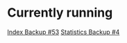 # Currently running

[Index Backup #53](https://github.com/NagusameCS/Backups/blob/main/indexbackup53.html)
[Statistics Backup #4](https://github.com/NagusameCS/Backups/blob/main/statisticsPageBackup4.html)
